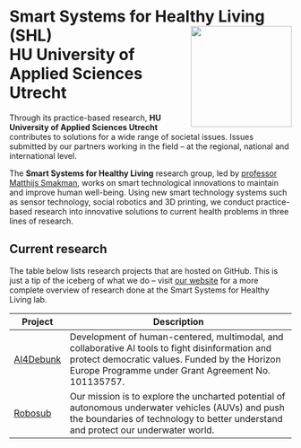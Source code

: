 # Smart Systems for Healthy Living (SHL) <img src="https://github.com/user-attachments/assets/e4ee893c-9763-4125-9215-0f88ae9af574" align="right" width="180" alt=""> <br /> HU University of Applied Sciences Utrecht
Through its practice-based research, **HU University of Applied Sciences Utrecht** contributes to solutions for a wide range of societal issues. Issues submitted by our partners working in the field – at the regional, national and international level.

The **Smart Systems for Healthy Living** research group, led by [professor Matthijs Smakman], works on smart technological innovations to maintain and improve human well-being. Using new smart technology systems such as sensor technology, social robotics and 3D printing, we conduct practice-based research into innovative solutions to current health problems in three lines of research.

[professor Matthijs Smakman]: https://www.internationalhu.com/research/researchers/matthijs-smakman

## Current research
The table below lists research projects that are hosted on GitHub. This is just a tip of the iceberg of what we do – visit [our website](https://www.internationalhu.com/research/smart-systems-for-healthy-living) for a more complete overview of research done at the Smart Systems for Healthy Living lab.

| Project     | Description                                                                                                                                                                                              |
| ----------- | -------------------------------------------------------------------------------------------------------------------------------------------------------------------------------------------------------- |
| [AI4Debunk] | Development of human-centered, multimodal, and collaborative AI tools to fight disinformation and protect democratic values. Funded by the Horizon Europe Programme under Grant Agreement No. 101135757. |
| [Robosub]   | Our mission is to explore the uncharted potential of autonomous underwater vehicles (AUVs) and push the boundaries of technology to better understand and protect our underwater world.                  |

[AI4Debunk]: https://ai4debunk.eu/
[Robosub]: https://robosub.nl/
